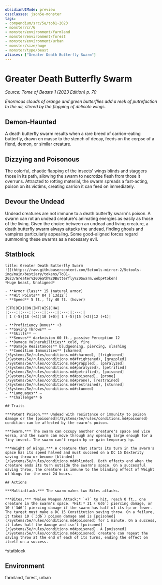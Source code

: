```yaml
---
obsidianUIMode: preview
cssclasses: json5e-monster
tags:
- compendium/src/5e/tob1-2023
- monster/cr/6
- monster/environment/farmland
- monster/environment/forest
- monster/environment/urban
- monster/size/huge
- monster/type/beast
aliases: ["Greater Death Butterfly Swarm"]
---
```

# Greater Death Butterfly Swarm
*Source: Tome of Beasts 1 (2023 Edition) p. 70*  

*Enormous clouds of orange and green butterflies add a reek of putrefaction to the air, stirred by the flapping of delicate wings.*

## Demon-Haunted

A death butterfly swarm results when a rare breed of carrion-eating butterfly, drawn en masse to the stench of decay, feeds on the corpse of a fiend, demon, or similar creature.

## Dizzying and Poisonous

The colorful, chaotic flapping of the insects' wings blinds and staggers those in its path, allowing the swarm to necrotize flesh from those it overruns. Attracted to rotting material, the swarm spreads a fast-acting, poison on its victims, creating carrion it can feed on immediately.

## Devour the Undead

Undead creatures are not immune to a death butterfly swarm's poison. A swarm can rot an undead creature's animating energies as easily as those of the living. Given the choice between an undead and living creature, a death butterfly swarm always attacks the undead, finding ghouls and vampires particularly appealing. Some good-aligned forces regard summoning these swarms as a necessary evil.

## Statblock

```ad-statblock
title: Greater Death Butterfly Swarm
![](https://raw.githubusercontent.com/5etools-mirror-2/5etools-img/main/bestiary/tokens/ToB1-2023/Greater%20Death%20Butterfly%20Swarm.webp#token)
*Huge beast, Unaligned*

- **Armor Class** 15 (natural armor)
- **Hit Points** 84 (`13d12`)
- **Speed** 5 ft., fly 40 ft. (hover)

|STR|DEX|CON|INT|WIS|CHA|
|:---:|:---:|:---:|:---:|:---:|:---:|
| 1 (-5)|18 (+4)|10 (+0)| 1 (-5)|15 (+2)|12 (+1)|

- **Proficiency Bonus** +3
- **Saving Throws** ⏤
- **Skills** ⏤
- **Senses** darkvision 60 ft., passive Perception 12
- **Damage Vulnerabilities** cold, fire
- **Damage Resistances** bludgeoning, piercing, slashing
- **Condition Immunities** [charmed](/Systems/5e/rules/conditions.md#charmed), [frightened](/Systems/5e/rules/conditions.md#frightened), [grappled](/Systems/5e/rules/conditions.md#grappled), [paralyzed](/Systems/5e/rules/conditions.md#paralyzed), [petrified](/Systems/5e/rules/conditions.md#petrified), [poisoned](/Systems/5e/rules/conditions.md#poisoned), [prone](/Systems/5e/rules/conditions.md#prone), [restrained](/Systems/5e/rules/conditions.md#restrained), [stunned](/Systems/5e/rules/conditions.md#stunned)
- **Languages** —
- **Challenge** 6

## Traits

***Potent Poison.*** Undead with resistance or immunity to poison damage or the [poisoned](/Systems/5e/rules/conditions.md#poisoned) condition can be affected by the swarm's poison.

***Swarm.*** The swarm can occupy another creature's space and vice versa, and the swarm can move through any opening large enough for a Tiny insect. The swarm can't regain hp or gain temporary hp.

***Weight of Wings.*** A creature that starts its turn in the swarm's space has its speed halved and must succeed on a DC 15 Dexterity saving throw or become [blinded](/Systems/5e/rules/conditions.md#blinded). Both effects end when the creature ends its turn outside the swarm's space. On a successful saving throw, the creature is immune to the blinding effect of Weight of Wings for the next 24 hours.

## Actions

***Multiattack.*** The swarm makes two Bites attacks.

***Bites.*** *Melee Weapon Attack:* `+7` to hit, reach 0 ft., one creature in the swarm's space. *Hit:* 21 (`6d6`) piercing damage, or 10 (`3d6`) piercing damage if the swarm has half of its hp or fewer. The target must make a DC 15 Constitution saving throw. On a failure, it takes 10 (`3d6`) poison damage and is [poisoned](/Systems/5e/rules/conditions.md#poisoned) for 1 minute. On a success, it takes half the damage and isn't [poisoned](/Systems/5e/rules/conditions.md#poisoned). A [poisoned](/Systems/5e/rules/conditions.md#poisoned) creature can repeat the saving throw at the end of each of its turns, ending the effect on itself on a success.
```
^statblock

## Environment

farmland, forest, urban